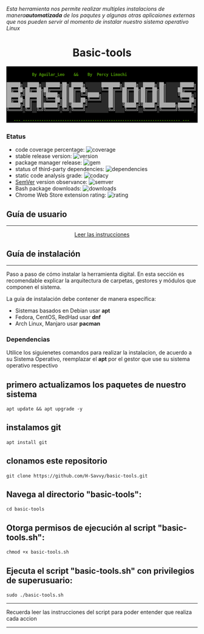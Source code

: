 *Esta herramienta nos permite realizar multiples instalacions de manera**automatizada** de los paqutes y algunas otras aplicaiones externas que nos pueden servir al momento de instalar nuestro sistema operativo Linux*

<h1 align="center"> Basic-tools</h1>
<p align="center"><img src="basic-tools.png"/></p> 

### Etatus

- code coverage percentage: ![coverage](https://img.shields.io/badge/coverage-80%25-yellowgreen)
- stable release version: ![version](https://img.shields.io/badge/version-1.2.3-blue)
- package manager release: ![gem](https://img.shields.io/badge/gem-2.2.0-blue)
- status of third-party dependencies: ![dependencies](https://img.shields.io/badge/dependencies-out%20of%20date-orange)
- static code analysis grade: ![codacy](https://img.shields.io/badge/codacy-B-green)
- [SemVer](https://semver.org/) version observance: ![semver](https://img.shields.io/badge/semver-2.0.0-blue)
- Bash package downloads: ![downloads](https://img.shields.io/badge/downloads-13k%2Fmonth-brightgreen)
- Chrome Web Store extension rating: ![rating](https://img.shields.io/badge/rating-★★★★☆-brightgreen)
  
## Guía de usuario
---
<p align="center"><a href="basic-tools-guia.txt">Leer las instrucciones</a></p>
 	
## Guía de instalación
---
Paso a paso de cómo instalar la herramienta digital. En esta sección es recomendable explicar la arquitectura de carpetas, gestores y módulos que componen el sistema.


La guía de instalación debe contener de manera específica:
- Sistemas basados en Debian usar **apt**
- Fedora, CentOS, RedHad usar **dnf**
- Arch Linux, Manjaro usar **pacman**

### Dependencias
Utilice los siguienetes comandos para realizar la instalacion, de acuerdo a su Sistema Operativo, reemplazar el **apt** por el gestor que use su sistema operativo respectivo

## primero actualizamos los paquetes de nuestro sistema
    apt update && apt upgrade -y

## instalamos git
    apt install git

## clonamos este repositorio
    git clone https://github.com/H-Savvy/basic-tools.git

## Navega al directorio "basic-tools":
    cd basic-tools

## Otorga permisos de ejecución al script "basic-tools.sh":
    chmod +x basic-tools.sh

## Ejecuta el script "basic-tools.sh" con privilegios de superusuario:
    sudo ./basic-tools.sh
---

Recuerda leer las instrucciones del script para poder entender que realiza cada accion

---
